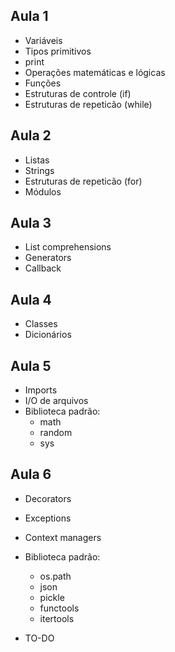 Aula 1
------
- Variáveis
- Tipos primitivos
- print
- Operações matemáticas e lógicas
- Funções
- Estruturas de controle (if)
- Estruturas de repeticão (while)

Aula 2
------
- Listas
- Strings
- Estruturas de repeticão (for)
- Módulos

Aula 3
------
- List comprehensions
- Generators
- Callback

Aula 4
------
- Classes
- Dicionários

Aula 5
------
- Imports
- I/O de arquivos
- Biblioteca padrão:
	- math
	- random
	- sys

Aula 6
------
- Decorators
- Exceptions
- Context managers
- Biblioteca padrão:
	- os.path
	- json
	- pickle
	- functools
	- itertools


- TO-DO
